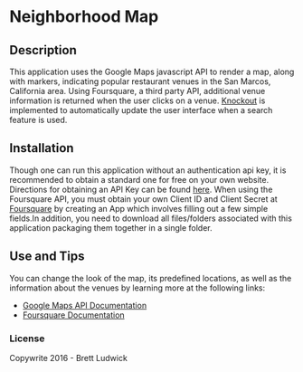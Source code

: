 # Neighborhood Map

## Description
This application uses the Google Maps javascript API to render a map, along with markers, indicating popular restaurant venues in the San Marcos, California area.  Using Foursquare, a third party API, additional venue information is returned when the user clicks on a venue.  [Knockout](http://knockoutjs.com/documentation/introduction.html) is implemented to automatically update the user interface when a search feature is used.

## Installation
Though one can run this application without an authentication api key, it is recommended to obtain a standard one for free on your own website. Directions for obtaining an API Key can be found [here](https://developers.google.com/maps/documentation/javascript/get-api-key).
When using the Foursquare API, you must obtain your own Client ID and Client Secret at [Foursquare](https://foursquare.com/developers/app) by creating an App which involves filling out a few simple fields.In addition, you need to download all files/folders associated with this application packaging them together in a single folder.

## Use and Tips
You can change the look of the map, its predefined locations, as well as the information about the venues by learning more at the following links:
* [Google Maps API Documentation](https://developers.google.com/maps/documentation/javascript/)
* [Foursquare Documentation](https://developer.foursquare.com/start)

### License
Copywrite 2016 - Brett Ludwick
